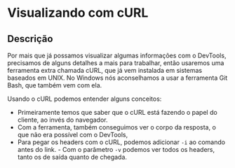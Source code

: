# Visualizando com cURL

## Descrição

Por mais que já possamos visualizar algumas informações com o DevTools, precisamos de alguns detalhes a mais para trabalhar, então usaremos uma ferramenta extra chamada cURL, que já vem instalada em sistemas baseados em UNIX. No Windows nós aconselhamos a usar a ferramenta Git Bash, que também vem com ela.

Usando o cURL podemos entender alguns conceitos:

- Primeiramente temos que saber que o cURL está fazendo o papel do cliente, ao invés do navegador.
- Com a ferramenta, também conseguimos ver o corpo da resposta, o que não era possível com o DevTools,
- Para pegar os headers com o cURL, podemos adicionar `-i` ao comando antes do link. - Com o parâmetro `-v` podemos ver todos os headers, tanto os de saída quanto de chegada.
